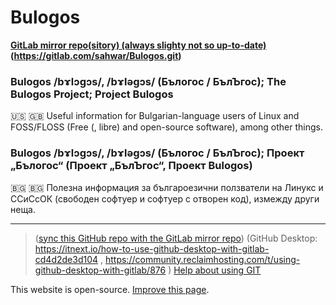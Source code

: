 # Bulogos

**[GitLab mirror repo(sitory) (always slighty not so up-to-date)](https://gitlab.com/sahwar/Bulogos) (https://gitlab.com/sahwar/Bulogos.git)**

### Bulogos /bɤlɔgɔs/, /bɤləgɔs/ (Бълогос / БълЪгос); The Bulogos Project; Project Bulogos
:us: :gb: Useful information for Bulgarian-language users of Linux and FOSS/FLOSS (Free (, libre) and open-source software), among other things.

### Bulogos /bɤlɔgɔs/, /bɤləgɔs/ (Бълогос / БълЪгос); Проект „Бълогос“ (Проект „БълЪгос“, Проект Bulogos)
🇧🇬 &#x1F1E7;&#x1F1EC; Полезна информация за българоезични ползватели на Линукс и ССиСсОК (свободен софтуер и софтуер с отворен код), измежду други неща.

* * *

> ([sync this GitHub repo with the GitLab mirror repo](https://moox.io/blog/keep-in-sync-git-repos-on-github-gitlab-bitbucket/)) (GitHub Desktop: https://itnext.io/how-to-use-github-desktop-with-gitlab-cd4d2de3d104 , https://community.reclaimhosting.com/t/using-github-desktop-with-gitlab/876 )
[Help about using GIT](https://github.com/k88hudson/git-flight-rules)

This website is open-source. <a href="https://github.com/sahwar/Bulogos/edit/master/README.md">Improve this page</a>.
